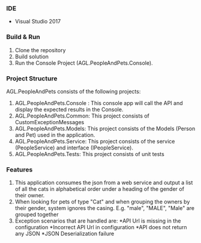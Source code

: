 ### IDE
- Visual Studio 2017  


### Build & Run
1. Clone the repository  
2. Build solution
3. Run the Console Project (AGL.PeopleAndPets.Console). 


### Project Structure
AGL.PeopleAndPets consists of the following projects:
1. AGL.PeopleAndPets.Console : 
   This console app will call the API and display the expected results in the Console.
2. AGL.PeopleAndPets.Common:
   This project consists of CustomExceptionMessages
3. AGL.PeopleAndPets.Models:
   This project consists of the Models (Person and Pet) used in the application.
4. AGL.PeopleAndPets.Service:
   This project consists of the service (PeopleService) and interface (IPeopleService).
5. AGL.PeopleAndPets.Tests:
   This project consists of unit tests

### Features
1. This application consumes the json from a web service and output a list of all the cats in alphabetical order under a heading of the gender of their owner.
2. When looking for pets of type "Cat" and when grouping the owners by their gender, system ignores the casing. E.g. "male", "MALE", "Male" are grouped together
3. Exception scenarios that are handled are:
   *API Url is missing in the configuration
   *Incorrect API Url in configuration
   *API does not return any JSON
   *JSON Deserialization failure



